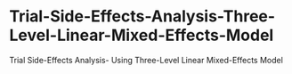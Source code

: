 # Trial-Side-Effects-Analysis-Three-Level-Linear-Mixed-Effects-Model
Trial Side-Effects Analysis- Using Three-Level Linear Mixed-Effects Model
